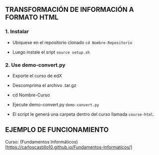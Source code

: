 ## TRANSFORMACIÓN DE INFORMACIÓN A FORMATO HTML

### 1. Instalar
* Ubiquese en el repositorio clonado `cd Nombre-Repositorio`

* Luego instale el sript `source setup.sh`

### 2. Use demo-convert.py
* Exporte el curso de edX
* Descomprima el archivo .tar.gz 
* cd Nombre-Curso
* Ejecute demo-convert.py `demo-convert.py`
	
* El script le generá una carpeta dentro del curso llamada `course-html`.

## EJEMPLO DE FUNCIONAMIENTO

Curso: (Fundamentos Informáticos)[https://carloscastillo10.github.io/Fundamentos-Informaticos/]
